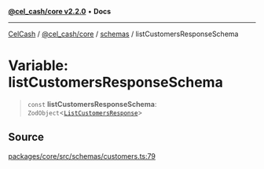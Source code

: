 [**@cel_cash/core v2.2.0**](../../README.md) • **Docs**

***

[CelCash](../../../../packages.md) / [@cel\_cash/core](../../README.md) / [schemas](../README.md) / listCustomersResponseSchema

# Variable: listCustomersResponseSchema

> `const` **listCustomersResponseSchema**: `ZodObject`\<[`ListCustomersResponse`](../../index/type-aliases/ListCustomersResponse.md)\>

## Source

[packages/core/src/schemas/customers.ts:79](https://github.com/Pyxlab/celcash/blob/b57c7034bd65dcd5b083f272f9cfe6cc4ff73f7b/packages/core/src/schemas/customers.ts#L79)
